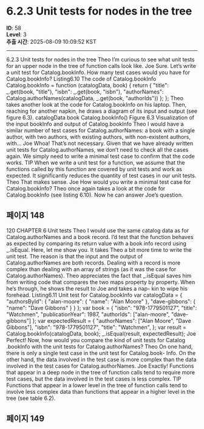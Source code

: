 # 6.2.3 Unit tests for nodes in the tree

**ID**: 58  
**Level**: 3  
**추출 시간**: 2025-08-09 10:09:52 KST

---

6.2.3 Unit tests for nodes in the tree
Theo I’m curious to see what unit tests for an upper node in the tree of function calls
look like.
Joe Sure. Let’s write a unit test for Catalog.bookInfo. How many test cases would
you have for Catalog.bookInfo?
Listing6.10 The code of Catalog.bookInfo
Catalog.bookInfo = function (catalogData, book) {
return {
"title": _.get(book, "title"),
"isbn": _.get(book, "isbn"),
"authorNames": Catalog.authorNames(catalogData,
_.get(book, "authorIds"))
};
};
Theo takes another look at the code for Catalog.bookInfo on his laptop. Then, reaching
for another napkin, he draws a diagram of its input and output (see figure 6.3).
catalogData book
Catalog.bookInfo()
Figure 6.3 Visualization of the input
bookInfo and output of Catalog.bookInfo
Theo I would have a similar number of test cases for Catalog.authorNames: a book
with a single author, with two authors, with existing authors, with non-existent
authors, with...
Joe Whoa! That’s not necessary. Given that we have already written unit tests for
Catalog.authorNames, we don’t need to check all the cases again. We simply
need to write a minimal test case to confirm that the code works.
TIP When we write a unit test for a function, we assume that the functions called by
this function are covered by unit tests and work as expected. It significantly reduces
the quantity of test cases in our unit tests.
Theo That makes sense.
Joe How would you write a minimal test case for Catalog.bookInfo?
Theo once again takes a look at the code for Catalog.bookInfo (see listing 6.10). Now he
can answer Joe’s question.

## 페이지 148

120 CHAPTER 6 Unit tests
Theo I would use the same catalog data as for Catalog.authorNames and a book
record. I’d test that the function behaves as expected by comparing its return
value with a book info record using _.isEqual. Here, let me show you.
It takes Theo a bit more time to write the unit test. The reason is that the input and the
output of Catalog.authorNames are both records. Dealing with a record is more complex
than dealing with an array of strings (as it was the case for Catalog.authorNames). Theo
appreciates the fact that _.isEqual saves him from writing code that compares the two
maps property by property. When he’s through, he shows the result to Joe and takes a nap-
kin to wipe his forehead.
Listing6.11 Unit test for Catalog.bookInfo
var catalogData = {
"authorsById": {
"alan-moore": {
"name": "Alan Moore"
},
"dave-gibbons": {
"name": "Dave Gibbons"
}
}
};
var book = {
"isbn": "978-1779501127",
"title": "Watchmen",
"publicationYear": 1987,
"authorIds": ["alan-moore", "dave-gibbons"]
};
var expectedResult = {
"authorNames": ["Alan Moore", "Dave Gibbons"],
"isbn": "978-1779501127",
"title": "Watchmen",
};
var result = Catalog.bookInfo(catalogData, book);
_.isEqual(result, expectedResult);
Joe Perfect! Now, how would you compare the kind of unit tests for Catalog
.bookInfo with the unit tests for Catalog.authorNames?
Theo On one hand, there is only a single test case in the unit test for Catalog.book-
Info. On the other hand, the data involved in the test case is more complex
than the data involved in the test cases for Catalog.authorNames.
Joe Exactly! Functions that appear in a deep node in the tree of function calls tend
to require more test cases, but the data involved in the test cases is less complex.
TIP Functions that appear in a lower level in the tree of function calls tend to
involve less complex data than functions that appear in a higher level in the tree
(see table 6.2).

## 페이지 149

